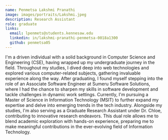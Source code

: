 ```yaml
---
name: Penmetsa Lakshmi Pranathi
image: images/portraits/Lakshmi.jpeg
description: Research Assistant
role: graduate
links:
  email: lpenmets@students.kennesaw.edu
  linkedin: in/lakshmi-pranathi-penmetsa-0018a1300
  github: penmetsa05
---
```

<!-- Personal description goes here -->
I'm a driven individual with a solid background in Computer Science and Engineering (CSE), having wrapped up my undergraduate journey in the field. Throughout my studies, I dived deep into web technologies and explored various computer-related subjects, gathering invaluable experience along the way. After graduating, I found myself stepping into the role of an Associate Software Engineer at Sumeru Software Solutions, where I had the chance to sharpen my skills in software development and tackle challenges in dynamic work settings.
Currently, I'm pursuing a Master of Science in Information Technology (MSIT) to further expand my expertise and delve into emerging trends in the tech industry. Alongside my studies, I'm also serving as a Graduate Research Assistant under Dr. Chloe, contributing to innovative research endeavors. This dual role allows me to blend academic exploration with hands-on experience, preparing me to make meaningful contributions in the ever-evolving field of Information Technology.
